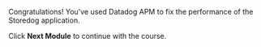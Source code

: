Congratulations! You've used Datadog APM to fix the performance of the Storedog application.

Click **Next Module** to continue with the course.